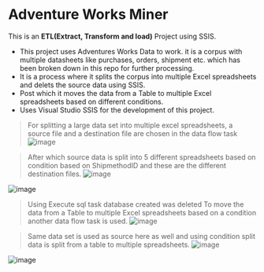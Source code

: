 # Adventure Works Miner

This is an **ETL(Extract, Transform and load)** Project using SSIS.
- This project uses Adventures Works Data to work. it is a corpus with multiple datasheets like purchases, orders, shipment etc. which has been broken down in this repo for further processing.
- It is a process where it splits the corpus into multiple Excel spreadsheets and delets the source data using SSIS.
- Post which it moves the data from a Table to multiple Excel spreadsheets based on different conditions.
- Uses Visual Studio SSIS for the development of this project.


> For splitting a large data set into multiple excel spreadsheets, a source file and a destination file are chosen in the data flow task
![image](https://github.com/likhz/ETL-and-SSIS/assets/98212542/90728ab2-5731-46a2-b2ba-f38f0d4c873e)

> After which source data is split into 5 different spreadsheets based on condition based on ShipmethodID and these are the different destination files.
![image](https://github.com/likhz/ETL-and-SSIS/assets/98212542/4fda785e-630c-420c-b9c2-11266ae5c19a)

![image](https://github.com/likhz/ETL-and-SSIS/assets/98212542/4faca55b-fff0-43a2-9b6b-b35a57292b41)

> Using Execute sql task  database created was deleted
> To move the data from a Table to multiple Excel spreadsheets based on a condition another data flow task is used.
![image](https://github.com/likhz/ETL-and-SSIS/assets/98212542/14b47fe0-e766-427b-892c-c9e3d148c219)

> Same data set is used as source here as well and using condition split data is split from a table to multiple spreadsheets.
![image](https://github.com/likhz/ETL-and-SSIS/assets/98212542/0272f266-b128-4f83-a408-982852ad2edf)

![image](https://github.com/likhz/ETL-and-SSIS/assets/98212542/f9c94190-c4d7-4469-8c0b-fd47d6300d27)




